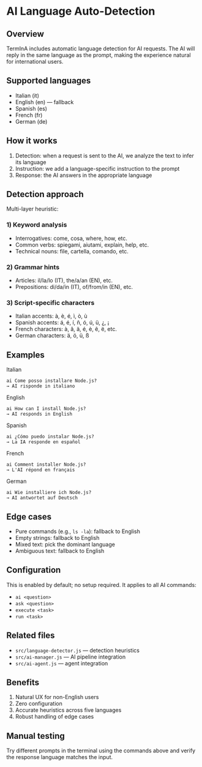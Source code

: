 # AI Language Auto-Detection

## Overview

TermInA includes automatic language detection for AI requests. The AI will reply in the same language as the prompt, making the experience natural for international users.

## Supported languages

- Italian (it)
- English (en) — fallback
- Spanish (es)
- French (fr)
- German (de)

## How it works

1) Detection: when a request is sent to the AI, we analyze the text to infer its language
2) Instruction: we add a language-specific instruction to the prompt
3) Response: the AI answers in the appropriate language

## Detection approach

Multi-layer heuristic:

### 1) Keyword analysis
- Interrogatives: come, cosa, where, how, etc.
- Common verbs: spiegami, aiutami, explain, help, etc.
- Technical nouns: file, cartella, comando, etc.

### 2) Grammar hints
- Articles: il/la/lo (IT), the/a/an (EN), etc.
- Prepositions: di/da/in (IT), of/from/in (EN), etc.

### 3) Script-specific characters
- Italian accents: à, è, é, ì, ò, ù
- Spanish accents: á, é, í, ñ, ó, ú, ü, ¿, ¡
- French characters: à, â, ä, é, è, ê, ë, etc.
- German characters: ä, ö, ü, ß

## Examples

Italian
```
ai Come posso installare Node.js?
→ AI risponde in italiano
```

English
```
ai How can I install Node.js?
→ AI responds in English
```

Spanish
```
ai ¿Cómo puedo instalar Node.js?
→ La IA responde en español
```

French
```
ai Comment installer Node.js?
→ L'AI répond en français
```

German
```
ai Wie installiere ich Node.js?
→ AI antwortet auf Deutsch
```

## Edge cases

- Pure commands (e.g., `ls -la`): fallback to English
- Empty strings: fallback to English
- Mixed text: pick the dominant language
- Ambiguous text: fallback to English

## Configuration

This is enabled by default; no setup required. It applies to all AI commands:

- `ai <question>`
- `ask <question>`
- `execute <task>`
- `run <task>`

## Related files

- `src/language-detector.js` — detection heuristics
- `src/ai-manager.js` — AI pipeline integration
- `src/ai-agent.js` — agent integration

## Benefits

1) Natural UX for non-English users
2) Zero configuration
3) Accurate heuristics across five languages
4) Robust handling of edge cases

## Manual testing

Try different prompts in the terminal using the commands above and verify the response language matches the input.
